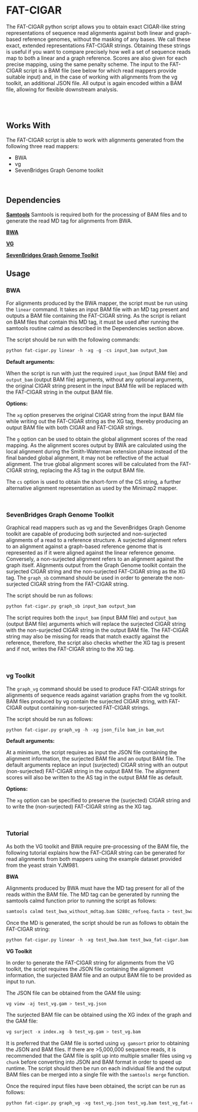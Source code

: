 # FAT-CIGAR

The FAT-CIGAR python script allows you to obtain exact CIGAR-like string representations of sequence read alignments against both linear and graph-based reference genomes, without the masking of any bases. We call these exact, extended representations FAT-CIGAR strings. Obtaining these strings is useful if you want to compare precisely how well a set of sequence reads map to both a linear and a graph reference. Scores are also given for each precise mapping, using the same penalty scheme. The input to the FAT-CIGAR script is a BAM file (see below for which read mappers provide suitable input) and, in the case of working with alignments from the vg toolkit, an additional JSON file. All output is again encoded within a BAM file, allowing for flexible downstream analysis.   
&nbsp;

&nbsp;


## Works With
The FAT-CIGAR script is able to work with alignments generated from the following three read mappers:
* BWA
* vg
* SevenBridges Graph Genome toolkit
&nbsp;

&nbsp;


## Dependencies
**[Samtools](https://github.com/samtools/samtools "Samtools")**
Samtools is required both for the processing of BAM files and to generate the read MD tag for alignments from BWA.

**[BWA](https://github.com/lh3/bwa "BWA")**

**[VG](https://github.com/vgteam/vg "VG")**

**[SevenBridges Graph Genome Toolkit](https://www.sevenbridges.com/graph-genome-academic-release/ "SevenBridges")**
&nbsp;


## Usage

### BWA

For alignments produced by the BWA mapper, the script must be run using the `linear` command. It takes an input BAM file with an MD tag present and outputs a BAM file containing the FAT-CIGAR string. As the script is reliant on BAM files that contain this MD tag, it must be used after running the samtools routine calmd as described in the Dependencies section above. 

The script should be run with the following commands:
```python
python fat-cigar.py linear -h -xg -g -cs input_bam output_bam
```


**Default arguments:**

When the script is run with just the required `input_bam` (input BAM file) and `output_bam` (output BAM file) arguments, without any optional arguments, the original CIGAR string present in the input BAM file will be replaced with the FAT-CIGAR string in the output BAM file.


**Options:**

The `xg` option  preserves the original CIGAR string from the input BAM file while writing out the FAT-CIGAR string as the XG tag, thereby producing an output BAM file with both CIGAR and FAT-CIGAR strings. 

The `g` option can be used to obtain the global alignment scores of the read mapping. As the alignment scores output by BWA are calculated using the local alignment during the Smith-Waterman extension phase instead of the final banded global alignment, it may not be reflective of the actual alignment. The true global alignment scores will be calculated from the FAT-CIGAR string, replacing the AS tag in the output BAM file. 

The `cs` option is used to obtain the short-form of the CS string, a further alternative alignment representation as used by the Minimap2 mapper. 

&nbsp;

### SevenBridges Graph Genome Toolkit

Graphical read mappers such as vg and the SevenBridges Graph Genome toolkit are capable of producing both surjected and non-surjected alignments of a read to a reference structure. A surjected alignment refers to an alignment against a graph-based reference genome that is represented as if it were aligned against the linear reference genome. Conversely, a non-surjected alignment refers to an alignment against the graph itself. Alignments output from the Graph Genome toolkit contain the surjected CIGAR string and the non-surjected FAT-CIGAR string as the XG tag. The `graph_sb` command should be used in order to generate the non-surjected CIGAR string from the FAT-CIGAR string. 

The script should be run as follows:
```python
python fat-cigar.py graph_sb input_bam output_bam
```

The script requires both the `input_bam` (input BAM file) and `output_bam` (output BAM file) arguments which will replace the surjected CIGAR string with the non-surjected CIGAR string in the output BAM file. The FAT-CIGAR string may also be missing for reads that match exactly against the reference, therefore, the script also checks whether the XG tag is present and if not, writes the FAT-CIGAR string to the XG tag. 

&nbsp;  

### vg Toolkit
The `graph_vg` command should be used to produce FAT-CIGAR strings for alignments of sequence reads against variation graphs from the vg toolkit. BAM files produced by vg contain the surjected CIGAR string, with FAT-CIGAR output containing non-surjected FAT-CIGAR strings.

The script should be run as follows:     
```python
python fat-cigar.py graph_vg -h -xg json_file bam_in bam_out
```


**Default arguments:**

At a minimum, the script requires as input the JSON file containing the alignment information, the surjected BAM file and an output BAM file. The default arguments replace an input (surjected) CIGAR string with an output (non-surjected) FAT-CIGAR string in the output BAM file. The alignment scores will also be written to the AS tag in the output BAM file as default.


**Options:**

The `xg` option can be specified to preserve the (surjected) CIGAR string and to write the (non-surjected) FAT-CIGAR string as the XG tag. 

&nbsp;  

### Tutorial

As both the VG toolkit and BWA require pre-processing of the BAM file, the following tutorial explains how the FAT-CIGAR string can be generated for read alignments from both mappers using the example dataset provided from the yeast strain YJM981.

**BWA**

Alignments produced by BWA must have the MD tag present for all of the reads within the BAM file. The MD tag can be generated by running the samtools calmd function prior to running the script as follows:
```python
samtools calmd test_bwa_without_mdtag.bam S288c_refseq.fasta > test_bwa.bam
```

Once the MD is generated, the script should be run as follows to obtain the FAT-CIGAR string:
```python
python fat-cigar.py linear -h -xg test_bwa.bam test_bwa_fat-cigar.bam
```

**VG Toolkit**

In order to generate the FAT-CIGAR string for alignments from the VG toolkit, the script requires the JSON file containing the alignment information, the surjected BAM file and an output BAM file to be provided as input to run. 

The JSON file can be obtained from the GAM file using:
```python
vg view -aj test_vg.gam > test_vg.json
```

The surjected BAM file can be obtained using the XG index of the graph and the GAM file:   
```python
vg surject -x index.xg -b test_vg.gam > test_vg.bam
```

It is preferred that the GAM file is sorted using `vg gamsort` prior to obtaining the JSON and BAM files. If there are >5,000,000 sequence reads, it is recommended that the GAM file is split up into multiple smaller files using `vg chunk` before converting into JSON and BAM format in order to speed up runtime. The script should then be run on each individual file and the output BAM files can be merged into a single file with the `samtools merge` function. 

Once the required input files have been obtained, the script can be run as follows:
```python
python fat-cigar.py graph_vg -xg test_vg.json test_vg.bam test_vg_fat-cigar.bam
```
     
